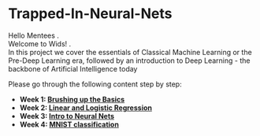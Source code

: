 # Trapped-In-Neural-Nets

Hello Mentees .<br>
Welcome to Wids! .<br>
In this project we cover the essentials of Classical Machine Learning or the Pre-Deep Learning era, followed by an  introduction to Deep Learning - the backbone of Artificial Intelligence today

Please go through the following content step by step:
* **Week 1: [Brushing up the Basics](https://github.com/MuskaanJ25/Trapped-In-Neural-Nets/tree/main/Week%201)**
* **Week 2: [Linear and Logistic Regression](https://github.com/MuskaanJ25/Trapped-In-Neural-Nets/tree/main/Week%202)**
* **Week 3: [Intro to Neural Nets](https://github.com/MuskaanJ25/Trapped-In-Neural-Nets/tree/main/Week%203)**
* **Week 4: [MNIST classification](https://github.com/MuskaanJ25/Trapped-In-Neural-Nets/tree/main/Week%204)**
